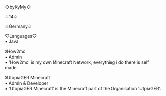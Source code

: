 ◇byKyMy◇

♤14♤

♧Germany♧

♡Languages♡\
  ▪︎ Java

》How2mc\
  ▪︎ Admin\
  ▪︎ 'How2mc' is my own Minecraft Network, everything i do there is self made.

》UtopiaGER Minecraft\
  ▪︎ Admin & Developer\
  ▪︎ 'UtopiaGER Minecraft' is the Minecraft part of the Organisation 'UtpiaGER'.

<!---
byKyMy/byKyMy is a ✨ special ✨ repository because its `README.md` (this file) appears on your GitHub profile.
You can click the Preview link to take a look at your changes.
--->
